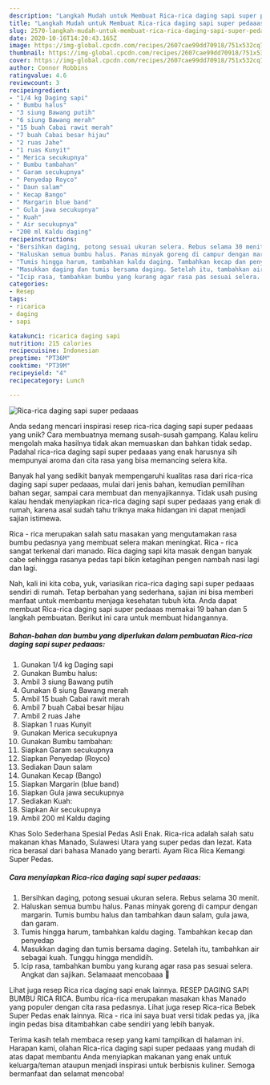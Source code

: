 ```yaml
---
description: "Langkah Mudah untuk Membuat Rica-rica daging sapi super pedaaas Anti Gagal"
title: "Langkah Mudah untuk Membuat Rica-rica daging sapi super pedaaas Anti Gagal"
slug: 2570-langkah-mudah-untuk-membuat-rica-rica-daging-sapi-super-pedaaas-anti-gagal
date: 2020-10-16T14:20:43.165Z
image: https://img-global.cpcdn.com/recipes/2607cae99dd70918/751x532cq70/rica-rica-daging-sapi-super-pedaaas-foto-resep-utama.jpg
thumbnail: https://img-global.cpcdn.com/recipes/2607cae99dd70918/751x532cq70/rica-rica-daging-sapi-super-pedaaas-foto-resep-utama.jpg
cover: https://img-global.cpcdn.com/recipes/2607cae99dd70918/751x532cq70/rica-rica-daging-sapi-super-pedaaas-foto-resep-utama.jpg
author: Connor Robbins
ratingvalue: 4.6
reviewcount: 3
recipeingredient:
- "1/4 kg Daging sapi"
- " Bumbu halus"
- "3 siung Bawang putih"
- "6 siung Bawang merah"
- "15 buah Cabai rawit merah"
- "7 buah Cabai besar hijau"
- "2 ruas Jahe"
- "1 ruas Kunyit"
- " Merica secukupnya"
- " Bumbu tambahan"
- " Garam secukupnya"
- " Penyedap Royco"
- " Daun salam"
- " Kecap Bango"
- " Margarin blue band"
- " Gula jawa secukupnya"
- " Kuah"
- " Air secukupnya"
- "200 ml Kaldu daging"
recipeinstructions:
- "Bersihkan daging, potong sesuai ukuran selera. Rebus selama 30 menit."
- "Haluskan semua bumbu halus. Panas minyak goreng di campur dengan margarin. Tumis bumbu halus dan tambahkan daun salam, gula jawa, dan garam."
- "Tumis hingga harum, tambahkan kaldu daging. Tambahkan kecap dan penyedap"
- "Masukkan daging dan tumis bersama daging. Setelah itu, tambahkan air sebagai kuah. Tunggu hingga mendidih."
- "Icip rasa, tambahkan bumbu yang kurang agar rasa pas sesuai selera. Angkat dan sajikan. Selamaaat mencobaaa 🤗"
categories:
- Resep
tags:
- ricarica
- daging
- sapi

katakunci: ricarica daging sapi 
nutrition: 215 calories
recipecuisine: Indonesian
preptime: "PT36M"
cooktime: "PT39M"
recipeyield: "4"
recipecategory: Lunch

---
```



![Rica-rica daging sapi super pedaaas](https://img-global.cpcdn.com/recipes/2607cae99dd70918/751x532cq70/rica-rica-daging-sapi-super-pedaaas-foto-resep-utama.jpg)

Anda sedang mencari inspirasi resep rica-rica daging sapi super pedaaas yang unik? Cara membuatnya memang susah-susah gampang. Kalau keliru mengolah maka hasilnya tidak akan memuaskan dan bahkan tidak sedap. Padahal rica-rica daging sapi super pedaaas yang enak harusnya sih mempunyai aroma dan cita rasa yang bisa memancing selera kita.

Banyak hal yang sedikit banyak mempengaruhi kualitas rasa dari rica-rica daging sapi super pedaaas, mulai dari jenis bahan, kemudian pemilihan bahan segar, sampai cara membuat dan menyajikannya. Tidak usah pusing kalau hendak menyiapkan rica-rica daging sapi super pedaaas yang enak di rumah, karena asal sudah tahu triknya maka hidangan ini dapat menjadi sajian istimewa.

Rica - rica merupakan salah satu masakan yang mengutamakan rasa bumbu pedasnya yang membuat selera makan meningkat. Rica - rica sangat terkenal dari manado. Rica daging sapi kita masak dengan banyak cabe sehingga rasanya pedas tapi bikin ketagihan pengen nambah nasi lagi dan lagi.


Nah, kali ini kita coba, yuk, variasikan rica-rica daging sapi super pedaaas sendiri di rumah. Tetap berbahan yang sederhana, sajian ini bisa memberi manfaat untuk membantu menjaga kesehatan tubuh kita. Anda dapat membuat Rica-rica daging sapi super pedaaas memakai 19 bahan dan 5 langkah pembuatan. Berikut ini cara untuk membuat hidangannya.

<!--inarticleads1-->

##### Bahan-bahan dan bumbu yang diperlukan dalam pembuatan Rica-rica daging sapi super pedaaas:

1. Gunakan 1/4 kg Daging sapi
1. Gunakan  Bumbu halus:
1. Ambil 3 siung Bawang putih
1. Gunakan 6 siung Bawang merah
1. Ambil 15 buah Cabai rawit merah
1. Ambil 7 buah Cabai besar hijau
1. Ambil 2 ruas Jahe
1. Siapkan 1 ruas Kunyit
1. Gunakan  Merica secukupnya
1. Gunakan  Bumbu tambahan:
1. Siapkan  Garam secukupnya
1. Siapkan  Penyedap (Royco)
1. Sediakan  Daun salam
1. Gunakan  Kecap (Bango)
1. Siapkan  Margarin (blue band)
1. Siapkan  Gula jawa secukupnya
1. Sediakan  Kuah:
1. Siapkan  Air secukupnya
1. Ambil 200 ml Kaldu daging


Khas Solo Sederhana Spesial Pedas Asli Enak. Rica-rica adalah salah satu makanan khas Manado, Sulawesi Utara yang super pedas dan lezat. Kata rica berasal dari bahasa Manado yang berarti. Ayam Rica Rica Kemangi Super Pedas. 

<!--inarticleads2-->

##### Cara menyiapkan Rica-rica daging sapi super pedaaas:

1. Bersihkan daging, potong sesuai ukuran selera. Rebus selama 30 menit.
1. Haluskan semua bumbu halus. Panas minyak goreng di campur dengan margarin. Tumis bumbu halus dan tambahkan daun salam, gula jawa, dan garam.
1. Tumis hingga harum, tambahkan kaldu daging. Tambahkan kecap dan penyedap
1. Masukkan daging dan tumis bersama daging. Setelah itu, tambahkan air sebagai kuah. Tunggu hingga mendidih.
1. Icip rasa, tambahkan bumbu yang kurang agar rasa pas sesuai selera. Angkat dan sajikan. Selamaaat mencobaaa 🤗


Lihat juga resep Rica rica daging sapi enak lainnya. RESEP DAGING SAPI BUMBU RICA RICA. Bumbu rica-rica merupakan masakan khas Manado yang populer dengan cita rasa pedasnya. Lihat juga resep Rica-rica Bebek Super Pedas enak lainnya. Rica - rica ini saya buat versi tidak pedas ya, jika ingin pedas bisa ditambahkan cabe sendiri yang lebih banyak. 

Terima kasih telah membaca resep yang kami tampilkan di halaman ini. Harapan kami, olahan Rica-rica daging sapi super pedaaas yang mudah di atas dapat membantu Anda menyiapkan makanan yang enak untuk keluarga/teman ataupun menjadi inspirasi untuk berbisnis kuliner. Semoga bermanfaat dan selamat mencoba!
